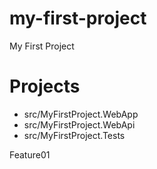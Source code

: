 # my-first-project
My First Project

# Projects
- src/MyFirstProject.WebApp
- src/MyFirstProject.WebApi
- src/MyFirstProject.Tests

Feature01
